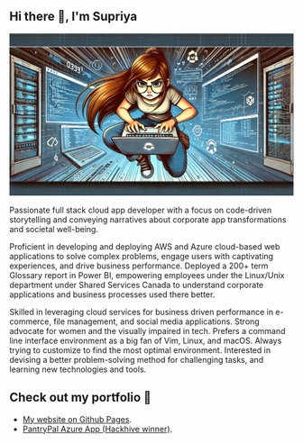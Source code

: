## Hi there 👋, **I'm Supriya**

<!--
**smutharasan/smutharasan** is a ✨ _special_ ✨ repository because its `README.md` (this file) appears on your GitHub profile.

Here are some ideas to get you started:

- 🔭 I’m currently working on ...
- 🌱 I’m currently learning ...
- 👯 I’m looking to collaborate on ...
- 🤔 I’m looking for help with ...
- 💬 Ask me about ...
- 📫 How to reach me: ...
- 😄 Pronouns: ...
- ⚡ Fun fact: ...
-->

![](https://github.com/smutharasan/smutharasan/blob/main/Supriya2DBanner.webp)

Passionate full stack cloud app developer with a focus on code-driven storytelling and conveying narratives about corporate app transformations and societal well-being.

Proficient in developing and deploying AWS and Azure cloud-based web applications to solve complex problems, engage users with captivating experiences, and drive business performance. Deployed a 200+ term Glossary report in Power BI, empowering employees under the Linux/Unix department under Shared Services Canada to understand corporate applications and business processes used there better. 

Skilled in leveraging cloud services for business driven performance in e-commerce, file management, and social media applications. Strong advocate for women and the visually impaired in tech. Prefers a command line interface environment as a big fan of Vim, Linux, and macOS. Always trying to customize to find the most optimal environment. Interested in devising a better problem-solving method for challenging tasks, and learning new technologies and tools.

## Check out my portfolio :rocket:

- [My website on Github Pages](https://smutharasan.github.io/).
- [PantryPal Azure App (Hackhive winner)](https://victorious-forest-0287dbc10.4.azurestaticapps.net/).




